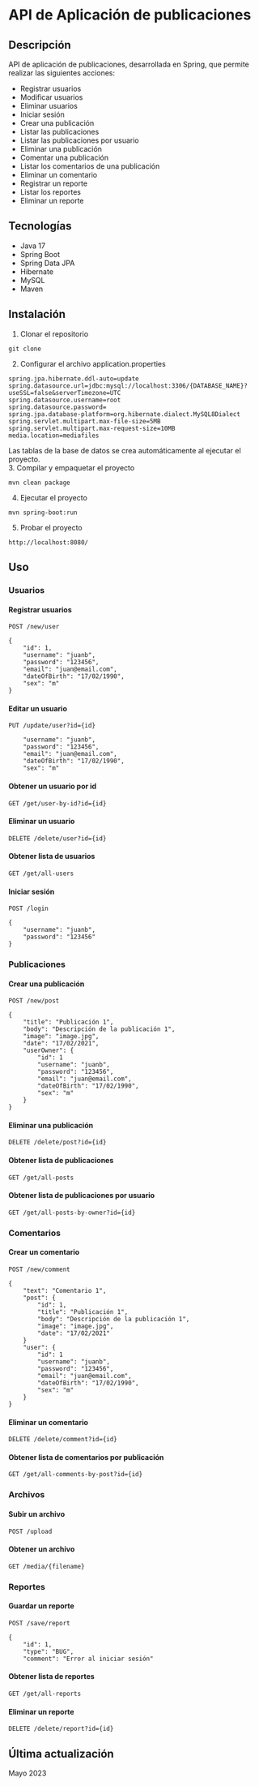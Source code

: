 # API de Aplicación de publicaciones
## Descripción
API de aplicación de publicaciones, desarrollada en Spring, que permite realizar las siguientes acciones:
- Registrar usuarios
- Modificar usuarios
- Eliminar usuarios
- Iniciar sesión
- Crear una publicación
- Listar las publicaciones
- Listar las publicaciones por usuario
- Eliminar una publicación
- Comentar una publicación
- Listar los comentarios de una publicación
- Eliminar un comentario
- Registrar un reporte
- Listar los reportes
- Eliminar un reporte

## Tecnologías
- Java 17
- Spring Boot
- Spring Data JPA
- Hibernate
- MySQL
- Maven

## Instalación
1. Clonar el repositorio
```
git clone
```
2. Configurar el archivo application.properties
```
spring.jpa.hibernate.ddl-auto=update
spring.datasource.url=jdbc:mysql://localhost:3306/{DATABASE_NAME}?useSSL=false&serverTimezone=UTC
spring.datasource.username=root
spring.datasource.password=
spring.jpa.database-platform=org.hibernate.dialect.MySQL8Dialect
spring.servlet.multipart.max-file-size=5MB
spring.servlet.multipart.max-request-size=10MB
media.location=mediafiles
```
Las tablas de la base de datos se crea automáticamente al ejecutar el proyecto. <br>
3. Compilar y empaquetar el proyecto
```
mvn clean package
```
4. Ejecutar el proyecto
```
mvn spring-boot:run
```
5. Probar el proyecto
```
http://localhost:8080/
```
## Uso
### Usuarios
#### Registrar usuarios
```
POST /new/user
```
```
{
    "id": 1,
    "username": "juanb",
    "password": "123456",
    "email": "juan@email.com",
    "dateOfBirth": "17/02/1990",
    "sex": "m"
}
```
#### Editar un usuario
```
PUT /update/user?id={id}
```
```
    "username": "juanb",
    "password": "123456",
    "email": "juan@email.com",
    "dateOfBirth": "17/02/1990",
    "sex": "m"
```
#### Obtener un usuario por id
```
GET /get/user-by-id?id={id}
```
#### Eliminar un usuario
```
DELETE /delete/user?id={id}
```
#### Obtener lista de usuarios
```
GET /get/all-users
```
#### Iniciar sesión
```
POST /login
```
```
{
    "username": "juanb",
    "password": "123456"
}
```
### Publicaciones
#### Crear una publicación
```
POST /new/post
```
```
{
    "title": "Publicación 1",
    "body": "Descripción de la publicación 1",
    "image": "image.jpg",
    "date": "17/02/2021",
    "userOwner": {
        "id": 1
        "username": "juanb",
        "password": "123456",
        "email": "juan@email.com",
        "dateOfBirth": "17/02/1990",
        "sex": "m"
    }
}
```
#### Eliminar una publicación
```
DELETE /delete/post?id={id}
```
#### Obtener lista de publicaciones
```
GET /get/all-posts
```
#### Obtener lista de publicaciones por usuario
```
GET /get/all-posts-by-owner?id={id}
```
### Comentarios
#### Crear un comentario
```
POST /new/comment
```
```
{
    "text": "Comentario 1",
    "post": {
        "id": 1,
        "title": "Publicación 1",
        "body": "Descripción de la publicación 1",
        "image": "image.jpg",
        "date": "17/02/2021"
    }
    "user": {
        "id": 1
        "username": "juanb",
        "password": "123456",
        "email": "juan@email.com",
        "dateOfBirth": "17/02/1990",
        "sex": "m"
    }
}
```
#### Eliminar un comentario
```
DELETE /delete/comment?id={id}
```
#### Obtener lista de comentarios por publicación
```
GET /get/all-comments-by-post?id={id}
```
### Archivos
#### Subir un archivo
```
POST /upload
```
#### Obtener un archivo
```
GET /media/{filename}
```
### Reportes
#### Guardar un reporte
```
POST /save/report
```
```
{
    "id": 1,
    "type": "BUG",
    "comment": "Error al iniciar sesión"
```
#### Obtener lista de reportes
```
GET /get/all-reports
```
#### Eliminar un reporte
```
DELETE /delete/report?id={id}
```
## Última actualización
Mayo 2023
